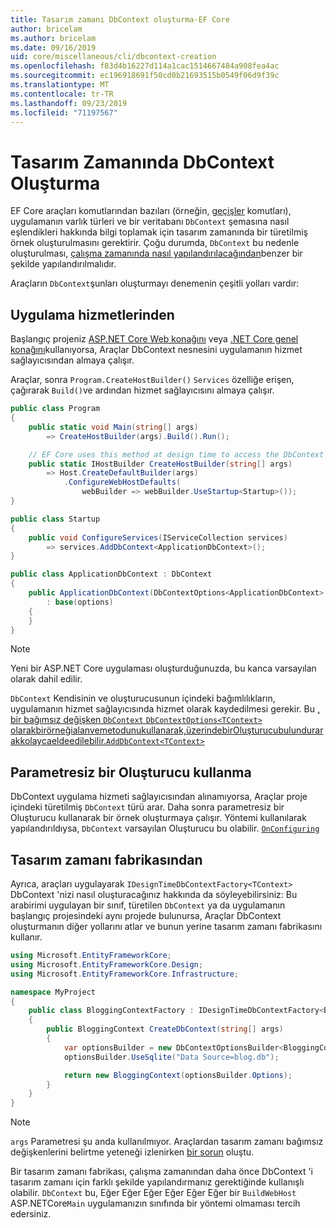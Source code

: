 ```yaml
---
title: Tasarım zamanı DbContext oluşturma-EF Core
author: bricelam
ms.author: bricelam
ms.date: 09/16/2019
uid: core/miscellaneous/cli/dbcontext-creation
ms.openlocfilehash: f83d4b16227d114a1cac1514667484a908fea4ac
ms.sourcegitcommit: ec196918691f50cd0b21693515b0549f06d9f39c
ms.translationtype: MT
ms.contentlocale: tr-TR
ms.lasthandoff: 09/23/2019
ms.locfileid: "71197567"
---
```

<a name="design-time-dbcontext-creation"></a>Tasarım Zamanında DbContext Oluşturma
==============================
EF Core araçları komutlarından bazıları (örneğin, [geçişler][1] komutları), uygulamanın varlık türleri ve bir veritabanı `DbContext` şemasına nasıl eşlendikleri hakkında bilgi toplamak için tasarım zamanında bir türetilmiş örnek oluşturulmasını gerektirir. Çoğu durumda, `DbContext` bu nedenle oluşturulması, [çalışma zamanında nasıl yapılandırılacağından][2]benzer bir şekilde yapılandırılmalıdır.

Araçların `DbContext`şunları oluşturmayı denemenin çeşitli yolları vardır:

<a name="from-application-services"></a>Uygulama hizmetlerinden
-------------------------
Başlangıç projeniz [ASP.NET Core Web konağını][3] veya [.NET Core genel konağını][4]kullanıyorsa, Araçlar DbContext nesnesini uygulamanın hizmet sağlayıcısından almaya çalışır.

Araçlar, sonra `Program.CreateHostBuilder()` `Services` özelliğe erişen, çağırarak `Build()`ve ardından hizmet sağlayıcısını almaya çalışır.

``` csharp
public class Program
{
    public static void Main(string[] args)
        => CreateHostBuilder(args).Build().Run();

    // EF Core uses this method at design time to access the DbContext
    public static IHostBuilder CreateHostBuilder(string[] args)
        => Host.CreateDefaultBuilder(args)
            .ConfigureWebHostDefaults(
                webBuilder => webBuilder.UseStartup<Startup>());
}

public class Startup
{
    public void ConfigureServices(IServiceCollection services)
        => services.AddDbContext<ApplicationDbContext>();
}

public class ApplicationDbContext : DbContext
{
    public ApplicationDbContext(DbContextOptions<ApplicationDbContext> options)
        : base(options)
    {
    }
}
```

> [!NOTE]
> Yeni bir ASP.NET Core uygulaması oluşturduğunuzda, bu kanca varsayılan olarak dahil edilir.

`DbContext` Kendisinin ve oluşturucusunun içindeki bağımlılıkların, uygulamanın hizmet sağlayıcısında hizmet olarak kaydedilmesi gerekir. Bu [, bir bağımsız değişken `DbContext` `DbContextOptions<TContext>` ][5] [ olarakbirörneğialanvemetodunukullanarak,üzerindebirOluşturucubulundurarakkolaycaeldeedilebilir.`AddDbContext<TContext>` ][6]

<a name="using-a-constructor-with-no-parameters"></a>Parametresiz bir Oluşturucu kullanma
--------------------------------------
DbContext uygulama hizmeti sağlayıcısından alınamıyorsa, Araçlar proje içindeki türetilmiş `DbContext` türü arar. Daha sonra parametresiz bir Oluşturucu kullanarak bir örnek oluşturmaya çalışır. Yöntemi kullanılarak yapılandırıldıysa, `DbContext` varsayılan Oluşturucu bu olabilir. [`OnConfiguring`][7]

<a name="from-a-design-time-factory"></a>Tasarım zamanı fabrikasından
--------------------------
Ayrıca, araçları uygulayarak `IDesignTimeDbContextFactory<TContext>` DbContext 'nizi nasıl oluşturacağınız hakkında da söyleyebilirsiniz: Bu arabirimi uygulayan bir sınıf, türetilen `DbContext` ya da uygulamanın başlangıç projesindeki aynı projede bulunursa, Araçlar DbContext oluşturmanın diğer yollarını atlar ve bunun yerine tasarım zamanı fabrikasını kullanır.

``` csharp
using Microsoft.EntityFrameworkCore;
using Microsoft.EntityFrameworkCore.Design;
using Microsoft.EntityFrameworkCore.Infrastructure;

namespace MyProject
{
    public class BloggingContextFactory : IDesignTimeDbContextFactory<BloggingContext>
    {
        public BloggingContext CreateDbContext(string[] args)
        {
            var optionsBuilder = new DbContextOptionsBuilder<BloggingContext>();
            optionsBuilder.UseSqlite("Data Source=blog.db");

            return new BloggingContext(optionsBuilder.Options);
        }
    }
}
```

> [!NOTE]
> `args` Parametresi şu anda kullanılmıyor. Araçlardan tasarım zamanı bağımsız değişkenlerini belirtme yeteneği izlenirken [bir sorun][8] oluştu.

Bir tasarım zamanı fabrikası, çalışma zamanından daha önce DbContext 'i tasarım zamanı için farklı şekilde yapılandırmanız gerektiğinde kullanışlı olabilir. `DbContext` bu, Eğer Eğer Eğer Eğer Eğer Eğer bir `BuildWebHost` ASP.NETCore`Main` uygulamanızın sınıfında bir yöntemi olmaması tercih edersiniz.

  [1]: xref:core/managing-schemas/migrations/index
  [2]: xref:core/miscellaneous/configuring-dbcontext
  [3]: /aspnet/core/fundamentals/host/web-host
  [4]: /aspnet/core/fundamentals/host/generic-host
  [5]: xref:core/miscellaneous/configuring-dbcontext#constructor-argument
  [6]: xref:core/miscellaneous/configuring-dbcontext#using-dbcontext-with-dependency-injection
  [7]: xref:core/miscellaneous/configuring-dbcontext#onconfiguring
  [8]: https://github.com/aspnet/EntityFrameworkCore/issues/8332
